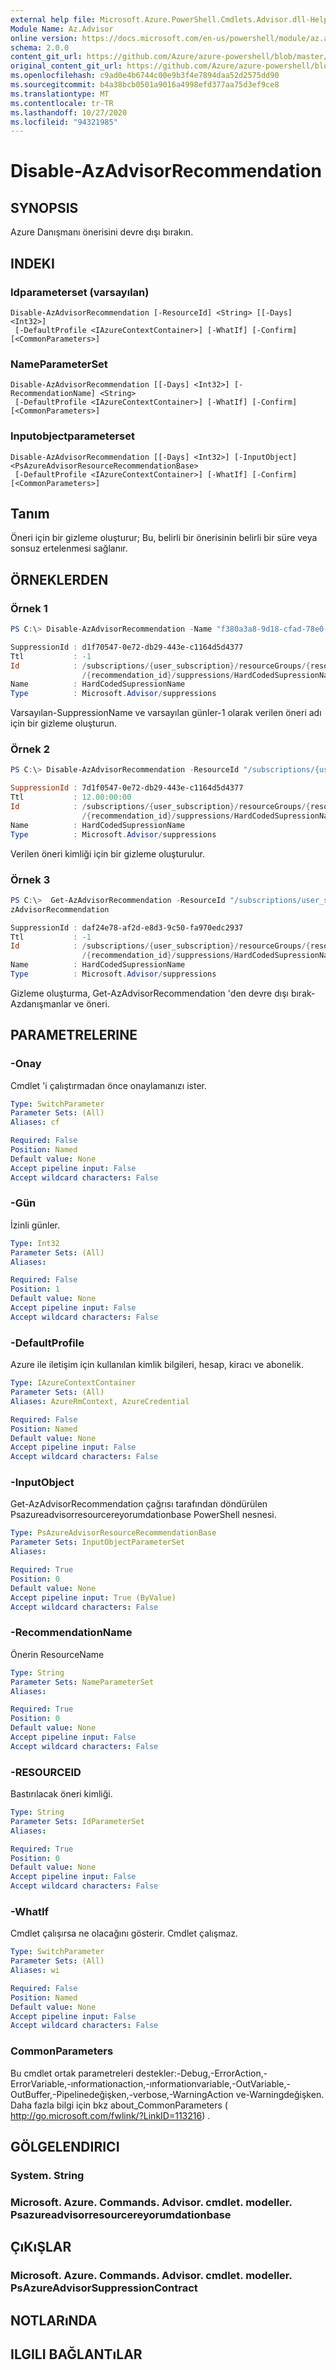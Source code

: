 ```yaml
---
external help file: Microsoft.Azure.PowerShell.Cmdlets.Advisor.dll-Help.xml
Module Name: Az.Advisor
online version: https://docs.microsoft.com/en-us/powershell/module/az.advisor/disable-azadvisorrecommendation
schema: 2.0.0
content_git_url: https://github.com/Azure/azure-powershell/blob/master/src/Advisor/Advisor/help/Disable-AzAdvisorRecommendation.md
original_content_git_url: https://github.com/Azure/azure-powershell/blob/master/src/Advisor/Advisor/help/Disable-AzAdvisorRecommendation.md
ms.openlocfilehash: c9ad0e4b6744c00e9b3f4e7894daa52d2575dd90
ms.sourcegitcommit: b4a38bcb0501a9016a4998efd377aa75d3ef9ce8
ms.translationtype: MT
ms.contentlocale: tr-TR
ms.lasthandoff: 10/27/2020
ms.locfileid: "94321985"
---
```

# Disable-AzAdvisorRecommendation

## SYNOPSIS
Azure Danışmanı önerisini devre dışı bırakın.

## INDEKI

### Idparameterset (varsayılan)
```
Disable-AzAdvisorRecommendation [-ResourceId] <String> [[-Days] <Int32>]
 [-DefaultProfile <IAzureContextContainer>] [-WhatIf] [-Confirm] [<CommonParameters>]
```

### NameParameterSet
```
Disable-AzAdvisorRecommendation [[-Days] <Int32>] [-RecommendationName] <String>
 [-DefaultProfile <IAzureContextContainer>] [-WhatIf] [-Confirm] [<CommonParameters>]
```

### Inputobjectparameterset
```
Disable-AzAdvisorRecommendation [[-Days] <Int32>] [-InputObject] <PsAzureAdvisorResourceRecommendationBase>
 [-DefaultProfile <IAzureContextContainer>] [-WhatIf] [-Confirm] [<CommonParameters>]
```

## Tanım
Öneri için bir gizleme oluşturur; Bu, belirli bir önerisinin belirli bir süre veya sonsuz ertelenmesi sağlanır.

## ÖRNEKLERDEN

### Örnek 1
```powershell
PS C:\> Disable-AzAdvisorRecommendation -Name "f380a3a8-9d18-cfad-78e0-55762c72a178"

SuppressionId : d1f70547-0e72-db29-443e-c1164d5d4377
Ttl           : -1
Id            : /subscriptions/{user_subscription}/resourceGroups/{resourceGroupName}/providers/Microsoft.Cache/Redis/xyz/providers/Microsoft.Advisor/recommendations
                /{recommendation_id}/suppressions/HardCodedSupressionName
Name          : HardCodedSupressionName
Type          : Microsoft.Advisor/suppressions
```

Varsayılan-SuppressionName ve varsayılan günler-1 olarak verilen öneri adı için bir gizleme oluşturun.

### Örnek 2
```powershell
PS C:\> Disable-AzAdvisorRecommendation -ResourceId "/subscriptions/{user_subscription}/resourceGroups/{resourceGroupName}/providers/Microsoft.Cache/Redis/xyz" -Days 12

SuppressionId : 7d1f0547-0e72-db29-443e-c1164d5d4377
Ttl           : 12.00:00:00
Id            : /subscriptions/{user_subscription}/resourceGroups/{resourceGroupName}/providers/Microsoft.Cache/Redis/xyz/providers/Microsoft.Advisor/recommendations
                /{recommendation_id}/suppressions/HardCodedSupressionName
Name          : HardCodedSupressionName
Type          : Microsoft.Advisor/suppressions
```

Verilen öneri kimliği için bir gizleme oluşturulur.

### Örnek 3
```powershell
PS C:\>  Get-AzAdvisorRecommendation -ResourceId "/subscriptions/user_subscription/resourceGroups/{resourceGroupName}/providers/Microsoft.Cache/Redis/xyz" | Disable-A
zAdvisorRecommendation

SuppressionId : daf24e78-af2d-e8d3-9c50-fa970edc2937
Ttl           : -1
Id            : /subscriptions/{user_subscription}/resourceGroups/{resourceGroupName}/providers/Microsoft.Cache/Redis/xyz/providers/Microsoft.Advisor/recommendations
                /{recommendation_id}/suppressions/HardCodedSupressionName
Name          : HardCodedSupressionName
Type          : Microsoft.Advisor/suppressions
```

Gizleme oluşturma, Get-AzAdvisorRecommendation 'den devre dışı bırak-Azdanışmanlar ve öneri.

## PARAMETRELERINE

### -Onay
Cmdlet 'i çalıştırmadan önce onaylamanızı ister.

```yaml
Type: SwitchParameter
Parameter Sets: (All)
Aliases: cf

Required: False
Position: Named
Default value: None
Accept pipeline input: False
Accept wildcard characters: False
```

### -Gün
İzinli günler.

```yaml
Type: Int32
Parameter Sets: (All)
Aliases:

Required: False
Position: 1
Default value: None
Accept pipeline input: False
Accept wildcard characters: False
```

### -DefaultProfile
Azure ile iletişim için kullanılan kimlik bilgileri, hesap, kiracı ve abonelik.

```yaml
Type: IAzureContextContainer
Parameter Sets: (All)
Aliases: AzureRmContext, AzureCredential

Required: False
Position: Named
Default value: None
Accept pipeline input: False
Accept wildcard characters: False
```

### -InputObject
Get-AzAdvisorRecommendation çağrısı tarafından döndürülen Psazureadvisorresourcereyorumdationbase PowerShell nesnesi.

```yaml
Type: PsAzureAdvisorResourceRecommendationBase
Parameter Sets: InputObjectParameterSet
Aliases:

Required: True
Position: 0
Default value: None
Accept pipeline input: True (ByValue)
Accept wildcard characters: False
```

### -RecommendationName
Önerin ResourceName

```yaml
Type: String
Parameter Sets: NameParameterSet
Aliases:

Required: True
Position: 0
Default value: None
Accept pipeline input: False
Accept wildcard characters: False
```

### -RESOURCEID
Bastırılacak öneri kimliği.

```yaml
Type: String
Parameter Sets: IdParameterSet
Aliases:

Required: True
Position: 0
Default value: None
Accept pipeline input: False
Accept wildcard characters: False
```

### -WhatIf
Cmdlet çalışırsa ne olacağını gösterir.
Cmdlet çalışmaz.

```yaml
Type: SwitchParameter
Parameter Sets: (All)
Aliases: wi

Required: False
Position: Named
Default value: None
Accept pipeline input: False
Accept wildcard characters: False
```

### CommonParameters
Bu cmdlet ortak parametreleri destekler:-Debug,-ErrorAction,-ErrorVariable,-ınformationaction,-ınformationvariable,-OutVariable,-OutBuffer,-Pipelinedeğişken,-verbose,-WarningAction ve-Warningdeğişken.
Daha fazla bilgi için bkz about_CommonParameters ( http://go.microsoft.com/fwlink/?LinkID=113216) .

## GÖLGELENDIRICI

### System. String

### Microsoft. Azure. Commands. Advisor. cmdlet. modeller. Psazureadvisorresourcereyorumdationbase

## ÇıKıŞLAR

### Microsoft. Azure. Commands. Advisor. cmdlet. modeller. PsAzureAdvisorSuppressionContract

## NOTLARıNDA

## ILGILI BAĞLANTıLAR
